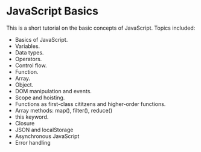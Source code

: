 # JavaScript Basics

This is a short tutorial on the basic concepts of JavaScript. Topics included:

* Basics of JavaScript.
* Variables.
* Data types.
* Operators.
* Control flow.
* Function.
* Array.
* Object.
* DOM manipulation and events.
* Scope and hoisting.
* Functions as first-class cititzens and higher-order functions.
* Array methods: map(), filter(), reduce()
* this keyword.
* Closure
* JSON and localStorage
* Asynchronous JavaScript
* Error handling
